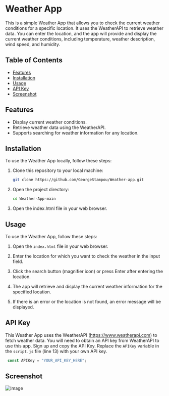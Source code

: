 # Weather App

This is a simple Weather App that allows you to check the current weather conditions for a specific location. It uses the WeatherAPI to retrieve weather data. You can enter the location, and the app will provide and display the current weather conditions, including temperature, weather description, wind speed, and humidity.

## Table of Contents
- [Features](#features)
- [Installation](#installation)
- [Usage](#usage)
- [API Key](#api-key)
- [Screenshot](#screenshot)

## Features
- Display current weather conditions.
- Retrieve weather data using the WeatherAPI.
- Supports searching for weather information for any location.

## Installation
To use the Weather App locally, follow these steps:

1. Clone this repository to your local machine:

   ```bash
   git clone https://github.com/GeorgeStampou/Weather-app.git

2. Open the project directory:
   
   ```bash
   cd Weather-App-main
3. Open the index.html file in your web browser.

## Usage

To use the Weather App, follow these steps:

1. Open the `index.html` file in your web browser.

2. Enter the location for which you want to check the weather in the input field.

3. Click the search button (magnifier icon) or press Enter after entering the location.

4. The app will retrieve and display the current weather information for the specified location.

5. If there is an error or the location is not found, an error message will be displayed.

## API Key

This Weather App uses the WeatherAPI (https://www.weatherapi.com) to fetch weather data. You will need to obtain an API key from WeatherAPI to use this app. Sign up and copy the API Key. Replace the `APIKey` variable in the `script.js` file (line 13) with your own API key.

```javascript
 const APIKey = "YOUR_API_KEY_HERE";
```
## Screenshot
![image](https://github.com/GeorgeStampou/Weather-app/assets/58564542/4f886bb1-bd2e-48cb-9ead-4fc46c8d85ab)

